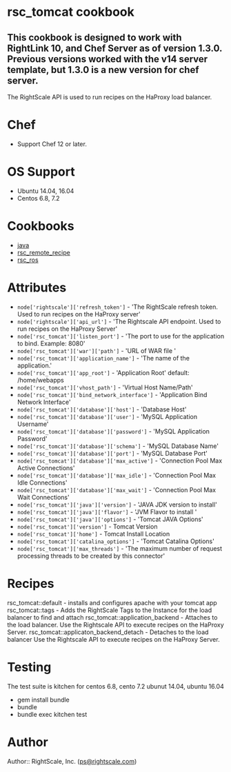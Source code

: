 # rsc_tomcat cookbook
This cookbook is designed to work with RightLink 10, and Chef Server as of version 1.3.0.
Previous versions worked with the v14 server template, but 1.3.0 is a new version for chef server.  
---
The RightScale API is used to run recipes on the HaProxy load balancer.  

# Chef
- Support Chef 12 or later.

# OS Support
* Ubuntu 14.04, 16.04
* Centos 6.8, 7.2

# Cookbooks
* [java](https://github.com/agileorbit-cookbooks/java)
* [rsc_remote_recipe](https://github.com/rightscale-services-cookbooks/rsc_remote_recipe)
* [rsc_ros](https://github.com/rightscale-services-cookbooks/rsc_ros)

# Attributes
* `node['rightscale']['refresh_token']` - 'The RightScale refresh token.  Used to run recipes on the HaProxy server'
* `node['rightscale']['api_url']` - 'The Rightscale API endpoint. Used to run recipes on the HaProxy Server'
* `node['rsc_tomcat']['listen_port']` - 'The port to use for the application to bind. Example: 8080'
* `node['rsc_tomcat']['war']['path']` - 'URL of WAR file '
* `node['rsc_tomcat']['application_name']` - 'The name of the application.'
* `node['rsc_tomcat']['app_root']` - 'Application Root' default: /home/webapps
* `node['rsc_tomcat']['vhost_path']` - 'Virtual Host Name/Path'
* `node['rsc_tomcat']['bind_network_interface']` - 'Application Bind Network Interface'
* `node['rsc_tomcat']['database']['host']` - 'Database Host'
* `node['rsc_tomcat']['database']['user']` - 'MySQL Application Username'
* `node['rsc_tomcat']['database']['password']` - 'MySQL Application Password'
* `node['rsc_tomcat']['database']['schema']` - 'MySQL Database Name'
* `node['rsc_tomcat']['database']['port']` - 'MySQL Database Port'
* `node['rsc_tomcat']['database']['max_active']` - 'Connection Pool Max Active Connections'
* `node['rsc_tomcat']['database']['max_idle']` - 'Connection Pool Max Idle Connections'
* `node['rsc_tomcat']['database']['max_wait']` - 'Connection Pool Max Wait Connections'
* `node['rsc_tomcat']['java']['version']` - 'JAVA JDK version to install'
* `node['rsc_tomcat']['java']['flavor']` - 'JVM Flavor to install '
* `node['rsc_tomcat']['java']['options']` - 'Tomcat JAVA Options'
* `node['rsc_tomcat']['version']` - Tomcat Version
* `node['rsc_tomcat']['home']` - Tomcat Install Location
* `node['rsc_tomcat']['catalina_options']` - 'Tomcat Catalina Options'
* `node['rsc_tomcat']['max_threads']` - 'The maximum number of request processing threads to be created by this connector'


# Recipes
rsc_tomcat::default - installs and configures apache with your tomcat app
rsc_tomcat::tags - Adds the RightScale Tags to the Instance for the load balancer to find
and attach
rsc_tomcat::application_backend - Attaches to the load balancer.  Use the Rightscale API to execute recipes on the HaProxy Server.
rsc_tomcat::applicaton_backend_detach - Detaches to the load balancer Use the Rightscale API to execute recipes on the HaProxy Server.

# Testing
The test suite is kitchen for centos 6.8, cento 7.2 ubunut 14.04, ubuntu 16.04

* gem install bundle
* bundle
* bundle exec kitchen test

# Author
Author:: RightScale, Inc. (<ps@rightscale.com>)
